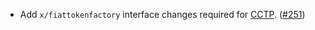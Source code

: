 - Add `x/fiattokenfactory` interface changes required for [CCTP](https://www.circle.com/en/cross-chain-transfer-protocol). ([#251](https://github.com/strangelove-ventures/noble/pull/251))
